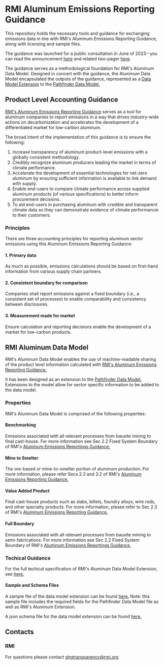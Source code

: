 # RMI Aluminum Emissions Reporting Guidance
This repository holds the necessary tools and guidance for exchanging emissions data in line with RMI's Aluminum Emissions Reporting Guidance, along with licensing and sample files. 

The guidance was launched for a public consultation in June of 2023--you can read the announcement [here](https://rmi.org/delivering-a-net-zero-future-for-aluminum/) and related two-pager [here](https://rmi.org/wp-content/uploads/2022/08/horizon_zero_aluminum_two_pager.pdf).

The guidance serves as a methodological foundation for RMI's Aluminum Data Model. Designed in concert with the guidance, the Aluminum Data Model encapsulated the outputs of the guidance, represented as a [Data Model Extension](https://wbcsd.github.io/data-model-extensions/spec/) to the [Pathfinder Data Model.](https://wbcsd.github.io/data-exchange-protocol/v2/#biblio-extensions-guidance)

## Product Level Accounting Guidance
[RMI's Aluminum Emissions Reporting Guidance](https://rmi.org/wp-content/uploads/dlm_uploads/2023/06/aluminum_guidance_public_consultation.pdf) serves as a tool for aluminum companies to report emissions in a way that drives industry-wide actions on decarbonization and accelerates the development of a differentiated market for low-carbon aluminum.

The broad intent of the implementation of this guidance is to ensure the following:
1. Increase transparency of aluminum product-level emissions with a globally consistent methodology.
2. Credibly recognize aluminum producers leading the market in terms of climate performance.
3. Accelerate the development of essential technologies for net-zero aluminum by ensuring sufficient information is
available to link demand with supply.
4. Enable end-users to compare climate performance across supplied aluminum products (of various specifications) to
better inform procurement decisions.
5. To aid end-users in purchasing aluminum with credible and transparent climate data so they can demonstrate
evidence of climate performancei
to their customers.

### Principles
There are three accounting principles for reporting aluminum sector emissions using this Aluminum Emissions Reporting Guidance:

#### 1. Primary data
As much as possible, emissions calculations should be based on first-hand information from various
supply chain partners.

#### 2. Consistent boundary for comparison
Companies shall report emissions against a fixed boundary (i.e., a consistent
set of processes) to enable comparability and consistency between disclosures.

#### 3. Measurement made for market
Ensure calculation and reporting decisions enable the development of a market for
low-carbon products.

## RMI Aluminum Data Model 
RMI's Aluminum Data Model enables the use of machine-readable sharing of the product level information calculated with [RMI's Aluminum Emissions Reporting Guidance.](https://rmi.org/wp-content/uploads/dlm_uploads/2023/06/aluminum_guidance_public_consultation.pdf)

It has been designed as an extension to the [Pathfinder Data Model.](https://wbcsd.github.io/data-exchange-protocol/v2/#biblio-extensions-guidance) Extensions to the model allow for sector specific information to be added to the data model.

### Properties 
RMI's Aluminum Data Model is comprised of the following properties:

#### Benchmarking
  Emissions associated with all relevant processes from bauxite mining to final cast-house. For more information see Sec 2.2 Fixed System Boundary of RMI's [Aluminum Emissions Reportings Guidance.](https://rmi.org/wp-content/uploads/dlm_uploads/2023/05/aluminum_guidance_public_consultation.pdf)

#### Mine to Smelter
  The ore-based or mine-to-smelter portion of aluminum production. For more information, please refer Secs 2.3 and 3.2 of RMI's [Aluminum Emissions Reporting Guidance.](https://rmi.org/wp-content/uploads/dlm_uploads/2023/05/aluminum_guidance_public_consultation.pdf)

#### Value Added Product
  Final cast-house products such as slabs, billets, foundry alloys, wire rods, and other specialty products. For more information, please refer to Sec 2.3 of RMI's [Aluminum Emissions Reporting Guidance.](https://rmi.org/wp-content/uploads/dlm_uploads/2023/05/aluminum_guidance_public_consultation.pdf)
  
#### Full Boundary
  Emissions associated with all relevant processes from bauxite mining to semi-fabrications. For more information see Sec 2.2 Fixed System Boundary of RMI's [Aluminum Emissions Reportings Guidance.](https://rmi.org/wp-content/uploads/dlm_uploads/2023/05/aluminum_guidance_public_consultation.pdf)

### Techical Guidance
For the full techical specification of RMI's Aluminum Data Model Extension, see [here.](https://github.com/RMI/aluminum-guidance/blob/main/specs/aluminum_technical_specification.md)

#### Sample and Schema Files
A sample file of the data model extension can be found [here.](https://github.com/RMI/aluminum-guidance/blob/main/samples/aluminum_sample.json) Note: this sample file includes the required fields for the Pathfinder Data Model file as well as RMI's Aluminum Extension.

A json schema file for the data model extension can be found [here.](https://github.com/RMI/aluminum-guidance/blob/main/specs/aluminum_schema.json)

## Contacts

### RMI
For questions please contact ghgtransparency@rmi.org
